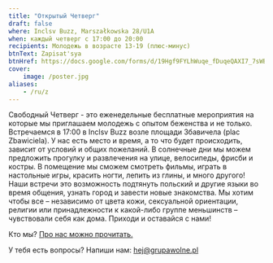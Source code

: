 ```yaml
---
title: "Открытый Четверг"
draft: false
where: Inclsv Buzz, Marszałkowska 28/U1A 
when: каждый четверг с 17:00 до 20:00
recipients: Молодежь в возрасте 13-19 (плюс-минус)
btnText: Zapisat'sya
btnHref: https://docs.google.com/forms/d/19Hgf9FYLhWuqe_fDuqeQAXI7_7sWB1C8r82InwtqDfY
cover:
    image: /poster.jpg
aliases:
    - /ru/z
---
```


Свободный Четверг -  это еженедельные бесплатные мероприятия на которые мы приглашаем молодежь с опытом беженства и не только. Встречаемся в 17:00 в Inclsv Buzz возле площади Збавичела (plac Zbawiciela). У нас есть место и время, а то что будет происходить, зависит от условий и общих пожеланий. В солнечные дни мы можем  предложить  прогулку и развлечения на улице, велосипеды, фрисби и костры. В помещение мы сможем смотреть фильмы, играть в настольные игры, красить ногти, лепить из глины, и много другого! Наши встречи это возможность подтянуть польский и другие языки во время общения,  узнать город и  завести новые знакомства.
Мы хотим чтобы все – независимо от цвета кожи, сексуальной ориентации, религии или принадлежности  к какой-либо группе меньшинств – чувствовали себя как дома. Приходи и оставайся с нами!

Кто мы? [Про нас можно прочитать.](/ru/o-nas)

У тебя есть вопросы? Напиши нам: hej@grupawolne.pl


